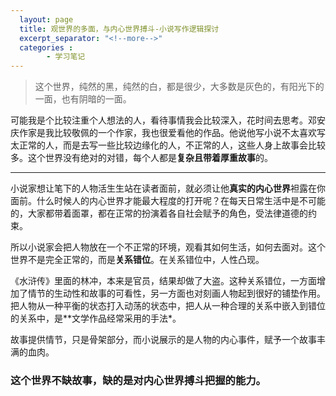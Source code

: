 ```yaml
---
  layout: page
  title: 观世界的多面，与内心世界搏斗-小说写作逻辑探讨
  excerpt_separator: "<!--more-->"
  categories :
        - 学习笔记
---
```


> 这个世界，纯然的黑，纯然的白，都是很少，大多数是灰色的，有阳光下的一面，也有阴暗的一面。
<!--more-->
 可能我是个比较注重个人想法的人，看待事情我会比较深入，花时间去思考。邓安庆作家是我比较敬佩的一个作家，我也很爱看他的作品。他说他写小说不太喜欢写太正常的人，而是去写一些比较边缘化的人，不正常的人，这些人身上故事会比较多。这个世界没有绝对的对错，每个人都是**复杂且带着厚重故事**的。
 
---
小说家想让笔下的人物活生生站在读者面前，就必须让他**真实的内心世界**袒露在你面前。什么时候人的内心世界才能最大程度的打开呢？在每天日常生活中是不可能的，大家都带着面罩，都在正常的扮演着各自社会赋予的角色，受法律道德的约束。

所以小说家会把人物放在一个不正常的环境，观看其如何生活，如何去面对。这个世界不是完全正常的，而是**关系错位**。在关系错位中，人性凸现。

《水浒传》里面的林冲，本来是官员，结果却做了大盗。这种关系错位，一方面增加了情节的生动性和故事的可看性，另一方面也对刻画人物起到很好的铺垫作用。把人物从一种平衡的状态打入动荡的状态中，把人从一种合理的关系中嵌入到错位的关系中，是**文学作品经常采用的手法*。

故事提供情节，只是骨架部分，而小说展示的是人物的内心事件，赋予一个故事丰满的血肉。

### 这个世界不缺故事，缺的是对内心世界搏斗把握的能力。